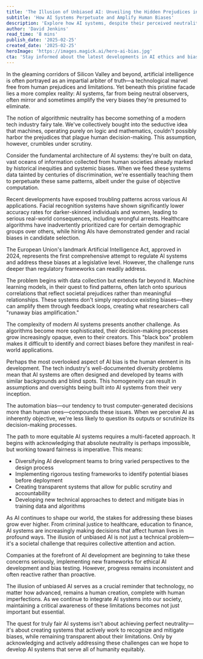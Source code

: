 ```yaml
---
title: 'The Illusion of Unbiased AI: Unveiling the Hidden Prejudices in Artificial Intelligence'
subtitle: 'How AI Systems Perpetuate and Amplify Human Biases'
description: 'Explore how AI systems, despite their perceived neutrality, often perpetuate and amplify human biases. From facial recognition to healthcare algorithms, discover the hidden prejudices in artificial intelligence and the crucial steps needed to create more equitable AI systems.'
author: 'David Jenkins'
read_time: '8 mins'
publish_date: '2025-02-25'
created_date: '2025-02-25'
heroImage: 'https://images.magick.ai/hero-ai-bias.jpg'
cta: 'Stay informed about the latest developments in AI ethics and bias mitigation. Follow us on LinkedIn for regular updates on how the tech industry is working to create more equitable artificial intelligence systems.'
---
```


In the gleaming corridors of Silicon Valley and beyond, artificial intelligence is often portrayed as an impartial arbiter of truth—a technological marvel free from human prejudices and limitations. Yet beneath this pristine facade lies a more complex reality: AI systems, far from being neutral observers, often mirror and sometimes amplify the very biases they're presumed to eliminate.

The notion of algorithmic neutrality has become something of a modern tech industry fairy tale. We've collectively bought into the seductive idea that machines, operating purely on logic and mathematics, couldn't possibly harbor the prejudices that plague human decision-making. This assumption, however, crumbles under scrutiny.

Consider the fundamental architecture of AI systems: they're built on data, vast oceans of information collected from human societies already marked by historical inequities and systemic biases. When we feed these systems data tainted by centuries of discrimination, we're essentially teaching them to perpetuate these same patterns, albeit under the guise of objective computation.

Recent developments have exposed troubling patterns across various AI applications. Facial recognition systems have shown significantly lower accuracy rates for darker-skinned individuals and women, leading to serious real-world consequences, including wrongful arrests. Healthcare algorithms have inadvertently prioritized care for certain demographic groups over others, while hiring AIs have demonstrated gender and racial biases in candidate selection.

The European Union's landmark Artificial Intelligence Act, approved in 2024, represents the first comprehensive attempt to regulate AI systems and address these biases at a legislative level. However, the challenge runs deeper than regulatory frameworks can readily address.

The problem begins with data collection but extends far beyond it. Machine learning models, in their quest to find patterns, often latch onto spurious correlations that reflect societal prejudices rather than meaningful relationships. These systems don't simply reproduce existing biases—they can amplify them through feedback loops, creating what researchers call "runaway bias amplification."

The complexity of modern AI systems presents another challenge. As algorithms become more sophisticated, their decision-making processes grow increasingly opaque, even to their creators. This "black box" problem makes it difficult to identify and correct biases before they manifest in real-world applications.

Perhaps the most overlooked aspect of AI bias is the human element in its development. The tech industry's well-documented diversity problems mean that AI systems are often designed and developed by teams with similar backgrounds and blind spots. This homogeneity can result in assumptions and oversights being built into AI systems from their very inception.

The automation bias—our tendency to trust computer-generated decisions more than human ones—compounds these issues. When we perceive AI as inherently objective, we're less likely to question its outputs or scrutinize its decision-making processes.

The path to more equitable AI systems requires a multi-faceted approach. It begins with acknowledging that absolute neutrality is perhaps impossible, but working toward fairness is imperative. This means:

- Diversifying AI development teams to bring varied perspectives to the design process
- Implementing rigorous testing frameworks to identify potential biases before deployment
- Creating transparent systems that allow for public scrutiny and accountability
- Developing new technical approaches to detect and mitigate bias in training data and algorithms

As AI continues to shape our world, the stakes for addressing these biases grow ever higher. From criminal justice to healthcare, education to finance, AI systems are increasingly making decisions that affect human lives in profound ways. The illusion of unbiased AI is not just a technical problem—it's a societal challenge that requires collective attention and action.

Companies at the forefront of AI development are beginning to take these concerns seriously, implementing new frameworks for ethical AI development and bias testing. However, progress remains inconsistent and often reactive rather than proactive.

The illusion of unbiased AI serves as a crucial reminder that technology, no matter how advanced, remains a human creation, complete with human imperfections. As we continue to integrate AI systems into our society, maintaining a critical awareness of these limitations becomes not just important but essential.

The quest for truly fair AI systems isn't about achieving perfect neutrality—it's about creating systems that actively work to recognize and mitigate biases, while remaining transparent about their limitations. Only by acknowledging and actively addressing these challenges can we hope to develop AI systems that serve all of humanity equitably.